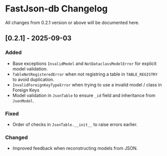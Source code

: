 # FastJson-db Changelog #

All changes from 0.2.1 version or above will be documented here.

## [0.2.1] - 2025-09-03 ##

### Added ###

- Base exceptions `InvalidModel` and `NotDataclassModelError` for explicit model validation.
- `TableNotRegisteredError` when not registring a table in `TABLE_REGISTRY` to avoid duplication.
- `InvalidForeignKeyTypeError` when trying to use a invalid model / class in Foreign Keys
- Model validation in `JsonTable` to ensure `_id` field and inheritance from `JsonModel`.

### Fixed ###

- Order of checks in `JsonTable.__init__` to raise errors earlier.

### Changed ###

- Improved feedback when reconstructing models from JSON.
